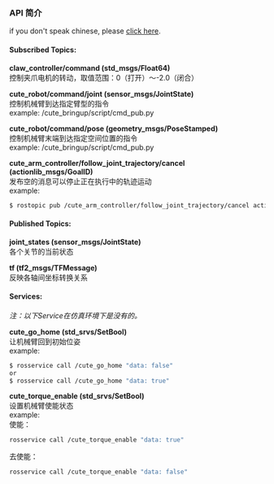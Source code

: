 ### API 简介
if you don't speak chinese, please [click here](./API_description_english.md).
#### Subscribed Topics:

**claw_controller/command (std_msgs/Float64)**  
控制夹爪电机的转动，取值范围：0（打开）～-2.0（闭合）

**cute_robot/command/joint (sensor_msgs/JointState)**  
控制机械臂到达指定臂型的指令  
example: /cute_bringup/script/cmd_pub.py

**cute_robot/command/pose (geometry_msgs/PoseStamped)**  
控制机械臂末端到达指定空间位置的指令  
example: /cute_bringup/script/cmd_pub.py

**cute_arm_controller/follow_joint_trajectory/cancel (actionlib_msgs/GoalID)**  
发布空的消息可以停止正在执行中的轨迹运动  
example:
```sh
$ rostopic pub /cute_arm_controller/follow_joint_trajectory/cancel actionlib_msgs/GoalID -- {}
```

#### Published Topics:

**joint_states (sensor_msgs/JointState)**  
各个关节的当前状态

**tf (tf2_msgs/TFMessage)**  
反映各轴间坐标转换关系

#### Services:
*注：以下Service在仿真环境下是没有的。*  

**cute_go_home (std_srvs/SetBool)**  
让机械臂回到初始位姿  
example:
```sh
$ rosservice call /cute_go_home "data: false"
or
$ rosservice call /cute_go_home "data: true"
```

**cute_torque_enable (std_srvs/SetBool)**  
设置机械臂使能状态  
example:  
使能：
```sh
rosservice call /cute_torque_enable "data: true" 
```
去使能：
```sh
rosservice call /cute_torque_enable "data: false" 
```
